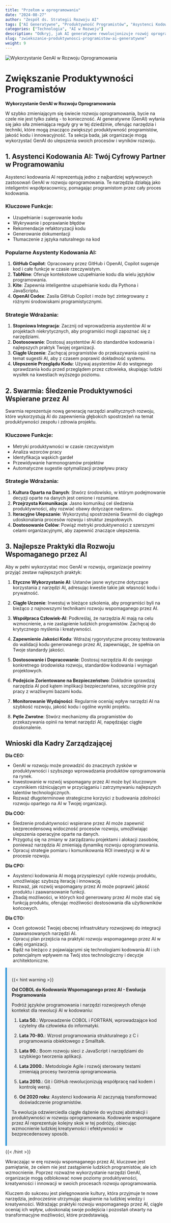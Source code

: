 ```yaml
---
title: "Przełom w oprogramowaniu"
date: "2024-08-27"
author: "Zespół ds. Strategii Rozwoju AI"
tags: ["AI Generatywne", "Produktywność Programistów", "Asystenci Kodowania AI", "Swarmia", "Rozwój Oprogramowania"]
categories: ["Technologia", "AI w Rozwoju"]
description: "Odkryj, jak AI generatywne rewolucjonizuje rozwój oprogramowania, od asystentów kodowania AI po śledzenie produktywności, i poznaj najlepsze praktyki rozwoju wspomaganego przez AI."
slug: "zwiekszanie-produktywnosci-programistow-ai-generatywne"
weight: 9
---
```


![Wykorzystanie GenAI w Rozwoju Oprogramowania](/9.png)

# Zwiększanie Produktywności Programistów
**Wykorzystanie GenAI w Rozwoju Oprogramowania**

W szybko zmieniającym się świecie rozwoju oprogramowania, bycie na czele nie jest tylko zaletą - to konieczność. AI generatywne (GenAI) wyłania się jako siła zmieniająca reguły gry w tej dziedzinie, oferując narzędzia i techniki, które mogą znacząco zwiększyć produktywność programistów, jakość kodu i innowacyjność. Ta sekcja bada, jak organizacje mogą wykorzystać GenAI do ulepszenia swoich procesów i wyników rozwoju.

## 1. Asystenci Kodowania AI: Twój Cyfrowy Partner w Programowaniu

Asystenci kodowania AI reprezentują jedno z najbardziej wpływowych zastosowań GenAI w rozwoju oprogramowania. Te narzędzia działają jako inteligentni współpracownicy, pomagając programistom przez cały proces kodowania.

### Kluczowe Funkcje:
- Uzupełnianie i sugerowanie kodu
- Wykrywanie i poprawianie błędów
- Rekomendacje refaktoryzacji kodu
- Generowanie dokumentacji
- Tłumaczenie z języka naturalnego na kod

### Popularne Asystenty Kodowania AI:
1. **GitHub Copilot**: Opracowany przez GitHub i OpenAI, Copilot sugeruje kod i całe funkcje w czasie rzeczywistym.
2. **TabNine**: Oferuje kontekstowe uzupełnianie kodu dla wielu języków programowania.
3. **Kite**: Zapewnia inteligentne uzupełnianie kodu dla Pythona i JavaScriptu.
4. **OpenAI Codex**: Zasila GitHub Copilot i może być zintegrowany z różnymi środowiskami programistycznymi.

### Strategie Wdrażania:
1. **Stopniowa Integracja**: Zacznij od wprowadzenia asystentów AI w projektach niekrytycznych, aby programiści mogli zapoznać się z narzędziami.
2. **Dostosowanie**: Dostosuj asystentów AI do standardów kodowania i najlepszych praktyk Twojej organizacji.
3. **Ciągłe Uczenie**: Zachęcaj programistów do przekazywania opinii na temat sugestii AI, aby z czasem poprawić dokładność systemu.
4. **Ulepszenie Przeglądu Kodu**: Używaj asystentów AI do wstępnego sprawdzania kodu przed przeglądem przez człowieka, skupiając ludzki wysiłek na kwestiach wyższego poziomu.

## 2. Swarmia: Śledzenie Produktywności Wspierane przez AI

Swarmia reprezentuje nową generację narzędzi analitycznych rozwoju, które wykorzystują AI do zapewnienia głębokich spostrzeżeń na temat produktywności zespołu i zdrowia projektu.

### Kluczowe Funkcje:
- Metryki produktywności w czasie rzeczywistym
- Analiza wzorców pracy
- Identyfikacja wąskich gardeł
- Przewidywanie harmonogramów projektów
- Automatyczne sugestie optymalizacji przepływu pracy

### Strategie Wdrażania:
1. **Kultura Oparta na Danych**: Stwórz środowisko, w którym podejmowanie decyzji oparte na danych jest cenione i rozumiane.
2. **Przejrzysta Komunikacja**: Jasno komunikuj cel śledzenia produktywności, aby rozwiać obawy dotyczące nadzoru.
3. **Iteracyjne Ulepszanie**: Wykorzystuj spostrzeżenia Swarmii do ciągłego udoskonalania procesów rozwoju i struktur zespołowych.
4. **Dostosowanie Celów**: Powiąż metryki produktywności z szerszymi celami organizacyjnymi, aby zapewnić znaczące ulepszenia.

## 3. Najlepsze Praktyki dla Rozwoju Wspomaganego przez AI

Aby w pełni wykorzystać moc GenAI w rozwoju, organizacje powinny przyjąć zestaw najlepszych praktyk:

1. **Etyczne Wykorzystanie AI**: Ustanów jasne wytyczne dotyczące korzystania z narzędzi AI, adresując kwestie takie jak własność kodu i prywatność.

2. **Ciągłe Uczenie**: Inwestuj w bieżące szkolenia, aby programiści byli na bieżąco z najnowszymi technikami rozwoju wspomaganego przez AI.

3. **Współpraca Człowiek-AI**: Podkreślaj, że narzędzia AI mają na celu wzmocnienie, a nie zastąpienie ludzkich programistów. Zachęcaj do krytycznego myślenia i kreatywności.

4. **Zapewnienie Jakości Kodu**: Wdrażaj rygorystyczne procesy testowania do walidacji kodu generowanego przez AI, zapewniając, że spełnia on Twoje standardy jakości.

5. **Dostosowanie i Dopracowanie**: Dostosuj narzędzia AI do swojego konkretnego środowiska rozwoju, standardów kodowania i wymagań projektowych.

6. **Podejście Zorientowane na Bezpieczeństwo**: Dokładnie sprawdzaj narzędzia AI pod kątem implikacji bezpieczeństwa, szczególnie przy pracy z wrażliwymi bazami kodu.

7. **Monitorowanie Wydajności**: Regularnie oceniaj wpływ narzędzi AI na szybkość rozwoju, jakość kodu i ogólne wyniki projektu.

8. **Pętle Zwrotne**: Stwórz mechanizmy dla programistów do przekazywania opinii na temat narzędzi AI, napędzając ciągłe doskonalenie.

## Wnioski dla Kadry Zarządzającej

**Dla CEO:**
- GenAI w rozwoju może prowadzić do znacznych zysków w produktywności i szybszego wprowadzania produktów oprogramowania na rynek.
- Inwestowanie w rozwój wspomagany przez AI może być kluczowym czynnikiem różnicującym w przyciąganiu i zatrzymywaniu najlepszych talentów technologicznych.
- Rozważ długoterminowe strategiczne korzyści z budowania zdolności rozwoju opartego na AI w Twojej organizacji.

**Dla COO:**
- Śledzenie produktywności wspierane przez AI może zapewnić bezprecedensową widoczność procesów rozwoju, umożliwiając ulepszenia operacyjne oparte na danych.
- Przygotuj się na zmiany w zarządzaniu projektami i alokacji zasobów, ponieważ narzędzia AI zmieniają dynamikę rozwoju oprogramowania.
- Opracuj strategie pomiaru i komunikowania ROI inwestycji w AI w procesie rozwoju.

**Dla CPO:**
- Asystenci kodowania AI mogą przyspieszyć cykle rozwoju produktu, umożliwiając szybszą iterację i innowację.
- Rozważ, jak rozwój wspomagany przez AI może poprawić jakość produktu i zaawansowanie funkcji.
- Zbadaj możliwości, w których kod generowany przez AI może stać się funkcją produktu, oferując możliwości dostosowania dla użytkowników końcowych.

**Dla CTO:**
- Oceń gotowość Twojej obecnej infrastruktury rozwojowej do integracji zaawansowanych narzędzi AI.
- Opracuj plan przejścia na praktyki rozwoju wspomaganego przez AI w całej organizacji.
- Bądź na bieżąco z pojawiającymi się technologiami kodowania AI i ich potencjalnym wpływem na Twój stos technologiczny i decyzje architektoniczne.

<div style="background-color: #f0f0f0; padding: 15px; margin: 10px 0; border-left: 5px solid #3498db;">

{{< hint warning >}}

**Od COBOL do Kodowania Wspomaganego przez AI - Ewolucja Programowania**

Podróż języków programowania i narzędzi rozwojowych oferuje kontekst dla rewolucji AI w kodowaniu:

1. **Lata 50.**: Wprowadzenie COBOL i FORTRAN, wprowadzające kod czytelny dla człowieka do informatyki.

2. **Lata 70-80.**: Wzrost programowania strukturalnego z C i programowania obiektowego z Smalltalk.

3. **Lata 90.**: Boom rozwoju sieci z JavaScript i narzędziami do szybkiego tworzenia aplikacji.

4. **Lata 2000.**: Metodologie Agile i rozwój sterowany testami zmieniają procesy tworzenia oprogramowania.

5. **Lata 2010.**: Git i GitHub rewolucjonizują współpracę nad kodem i kontrolę wersji.

6. **Od 2020 roku**: Asystenci kodowania AI zaczynają transformować doświadczenie programistów.

Ta ewolucja odzwierciedla ciągłe dążenie do wyższej abstrakcji i produktywności w rozwoju oprogramowania. Kodowanie wspomagane przez AI reprezentuje kolejny skok w tej podróży, obiecując wzmocnienie ludzkiej kreatywności i efektywności w bezprecedensowy sposób.

</div>
{{< /hint >}}

Wkraczając w erę rozwoju wspomaganego przez AI, kluczowe jest pamiętanie, że celem nie jest zastąpienie ludzkich programistów, ale ich wzmocnienie. Poprzez rozważne wykorzystanie narzędzi GenAI, organizacje mogą odblokować nowe poziomy produktywności, kreatywności i innowacji w swoich procesach rozwoju oprogramowania.

Kluczem do sukcesu jest pielęgnowanie kultury, która przyjmuje te nowe narzędzia, jednocześnie utrzymując skupienie na ludzkiej wiedzy i kreatywności. Wdrażając praktyki rozwoju wspomaganego przez AI, ciągle oceniaj ich wpływ, udoskonalaj swoje podejścia i pozostań otwarty na transformacyjne możliwości, które przedstawiają.